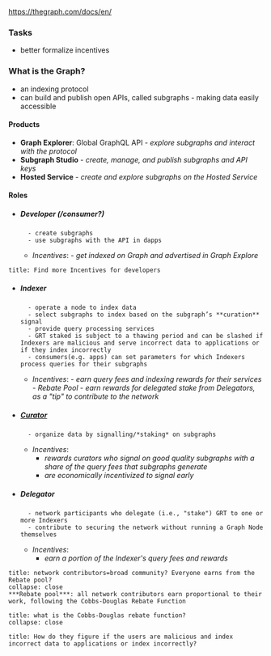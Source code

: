 https://thegraph.com/docs/en/


### Tasks
- better formalize incentives



### What is the Graph?
- an indexing protocol
- can build and publish open APIs, called subgraphs
		- making data easily accessible


#### Products
- **Graph Explorer**: Global GraphQL API
		- *explore subgraphs and interact with the protocol*
- **Subgraph Studio**
		- *create, manage, and publish subgraphs and API keys*
- **Hosted Service**
		- *create and explore subgraphs on the Hosted Service* 


#### Roles
- ##### Developer (/consumer?)
		- create subgraphs
		- use subgraphs with the API in dapps
	- *Incentives*:
			- *get indexed on Graph and advertised in Graph Explore*

```ad-danger 
title: Find more Incentives for developers
```
- ##### Indexer
		- operate a node to index data 
		- select subgraphs to index based on the subgraph’s **curation** signal
		- provide query processing services
		- GRT staked is subject to a thawing period and can be slashed if Indexers are malicious and serve incorrect data to applications or if they index incorrectly
		- consumers(e.g. apps) can set parameters for which Indexers process queries for their subgraphs
	- *Incentives*:
			- *earn query fees and indexing rewards for their services*
			- *Rebate Pool*
			- *earn rewards for delegated stake from Delegators, as a "tip" to contribute to the network*
- ##### [Curator](https://thegraph.com/docs/en/network/curating/)
		- organize data by signalling/*staking* on subgraphs
	- *Incentives*:
		- *rewards curators who signal on good quality subgraphs with a share of the query fees that subgraphs generate*
		- *are economically incentivized to signal early*
- ##### Delegator
		- network participants who delegate (i.e., "stake") GRT to one or more Indexers
		- contribute to securing the network without running a Graph Node themselves
	- *Incentives*:
		- *earn a portion of the Indexer's query fees and rewards*


```ad-question
title: network contributors=broad community? Everyone earns from the Rebate pool?
collapse: close
***Rebate pool***: all network contributors earn proportional to their work, following the Cobbs-Douglas Rebate Function
```

```ad-question
title: what is the Cobbs-Douglas rebate function?
collapse: close
```

```ad-question
title: How do they figure if the users are malicious and index incorrect data to applications or index incorrectly?
```